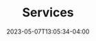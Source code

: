 ---
title: "Services"
headline: "Notice: We recently discovered that scammers have been using our company’s name and logo. Please always text us at our official phone number: 416-839-2782."
date: 2023-05-07T13:05:34-04:00
draft: false
layout: "services"
aliases:
    - /services.php
---
